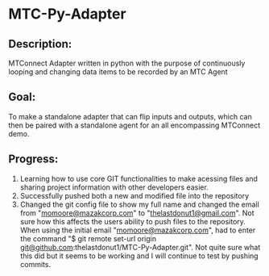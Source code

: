 # MTC-Py-Adapter
## Description:
MTConnect Adapter written in python with the purpose of continuously looping and changing data items to be recorded by an MTC Agent
## Goal: 
To make a standalone adapter that can flip inputs and outputs, which can then be paired with a standalone agent for an all encompassing MTConnect demo.
## Progress:
1. Learning how to use core GIT functionalities to make acessing files and sharing project information with other developers easier.
2. Successfully pushed both a new and modified file into the repository
3. Changed the git config file to show my full name and changed the email from "momoore@mazakcorp.com" to "thelastdonut1@gmail.com". Not sure how this affects the users ability to push files to the repository. When using the initial email "momoore@mazakcorp.com", had to enter the command "$ git remote set-url origin git@github.com:thelastdonut1/MTC-Py-Adapter.git". Not quite sure what this did but it seems to be working and I will continue to test by pushing commits.